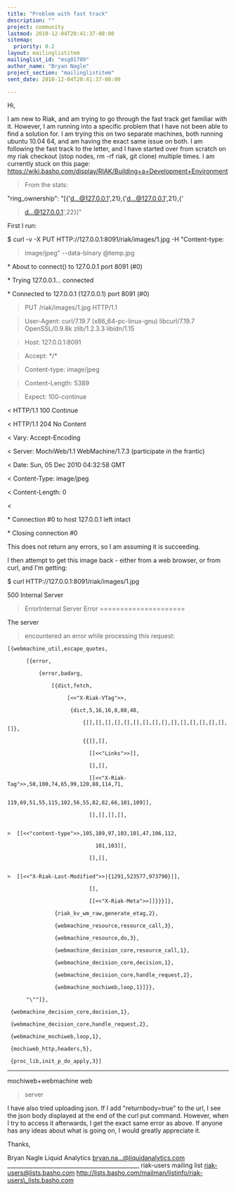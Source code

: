 ```yaml
---
title: "Problem with fast track"
description: ""
project: community
lastmod: 2010-12-04T20:41:37-08:00
sitemap:
  priority: 0.2
layout: mailinglistitem
mailinglist_id: "msg01709"
author_name: "Bryan Nagle"
project_section: "mailinglistitem"
sent_date: 2010-12-04T20:41:37-08:00

---
```



Hi,

I am new to Riak, and am trying to go through the fast track
get familiar with it. However, I am running into a specific problem that I
have not been able to find a solution for. I am trying this on two separate
machines, both running ubuntu 10.04 64, and am having the exact same issue
on both. I am following the fast track to the letter, and I have started
over from scratch on my riak checkout (stop nodes, rm -rf riak, git clone)
multiple times. I am currently stuck on this page:
https://wiki.basho.com/display/RIAK/Building+a+Development+Environment

>From the stats:

"ring\_ownership": "[{'d...@127.0.0.1',21},{'d...@127.0.0.1',21},{'
> d...@127.0.0.1',22}]"


First I run:

$ curl -v -X PUT HTTP://127.0.0.1:8091/riak/images/1.jpg -H "Content-type:
> image/jpeg" --data-binary @temp.jpg

\* About to connect() to 127.0.0.1 port 8091 (#0)

\* Trying 127.0.0.1... connected

\* Connected to 127.0.0.1 (127.0.0.1) port 8091 (#0)

> PUT /riak/images/1.jpg HTTP/1.1

> User-Agent: curl/7.19.7 (x86\_64-pc-linux-gnu) libcurl/7.19.7
> OpenSSL/0.9.8k zlib/1.2.3.3 libidn/1.15

> Host: 127.0.0.1:8091

> Accept: \*/\*

> Content-type: image/jpeg

> Content-Length: 5389

> Expect: 100-continue

>

< HTTP/1.1 100 Continue

< HTTP/1.1 204 No Content

< Vary: Accept-Encoding

< Server: MochiWeb/1.1 WebMachine/1.7.3 (participate in the frantic)

< Date: Sun, 05 Dec 2010 04:32:58 GMT

< Content-Type: image/jpeg

< Content-Length: 0

<

\* Connection #0 to host 127.0.0.1 left intact

\* Closing connection #0


This does not return any errors, so I am assuming it is succeeding.

I then attempt to get this image back - either from a web browser, or from
curl, and I'm getting:

$ curl HTTP://127.0.0.1:8091/riak/images/1.jpg

500 Internal Server
> ErrorInternal Server Error
=====================

The server
> encountered an error while processing this
> request:  

```
[{webmachine_util,escape_quotes,

      [{error,

          {error,badarg,

              [{dict,fetch,

                   [<<"X-Riak-VTag">>,

                    {dict,5,16,16,8,80,48,

                        {[],[],[],[],[],[],[],[],[],[],[],[],[],[],[],[]},

                        {{[],[],

                          [[<<"Links">>]],

                          [],[],

                          [[<<"X-Riak-Tag">>,50,100,74,65,99,120,88,114,71,

                            119,69,51,55,115,102,56,55,82,82,66,101,109]],

                          [],[],[],[],


>  [[<<"content-type">>,105,109,97,103,101,47,106,112,

                            101,103]],

                          [],[],


>  [[<<"X-Riak-Last-Modified">>|{1291,523577,973790}]],

                          [],

                          [[<<"X-Riak-Meta">>]]}}}]},

               {riak_kv_wm_raw,generate_etag,2},

               {webmachine_resource,resource_call,3},

               {webmachine_resource,do,3},

               {webmachine_decision_core,resource_call,1},

               {webmachine_decision_core,decision,1},

               {webmachine_decision_core,handle_request,2},

               {webmachine_mochiweb,loop,1}]}},

      "\""]},

 {webmachine_decision_core,decision,1},

 {webmachine_decision_core,handle_request,2},

 {webmachine_mochiweb,loop,1},

 {mochiweb_http,headers,5},

 {proc_lib,init_p_do_apply,3}]
```


---

mochiweb+webmachine web
> server




I have also tried uploading json. If I add "returnbody=true" to the url, I
see the json body displayed at the end of the curl put command. However,
when I try to access it afterwards, I get the exact same error as above. If
anyone has any ideas about what is going on, I would greatly appreciate it.

Thanks,

Bryan Nagle
Liquid Analytics
bryan.na...@liquidanalytics.com
\_\_\_\_\_\_\_\_\_\_\_\_\_\_\_\_\_\_\_\_\_\_\_\_\_\_\_\_\_\_\_\_\_\_\_\_\_\_\_\_\_\_\_\_\_\_\_
riak-users mailing list
riak-users@lists.basho.com
http://lists.basho.com/mailman/listinfo/riak-users\_lists.basho.com


